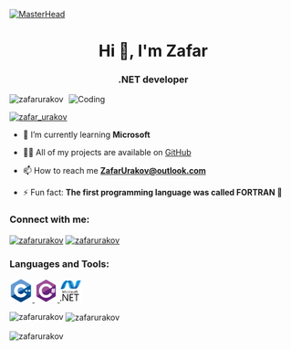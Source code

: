 [![MasterHead](https://developers.giphy.com/branch/master/static/api-512d36c09662682717108a38bbb5c57d.gif)](https://rishavchanda.io)

<h1 align="center">Hi 👋, I'm Zafar</h1>
<h3 align="center">.NET developer</h3>

<img align="right" alt="Coding" width="400" src="https://cdn.dribbble.com/users/1162077/screenshots/3848914/programmer.gif">

<p align="left"> <img src="https://komarev.com/ghpvc/?username=zafarurakov&label=Profile%20views&color=0e75b6&style=flat" alt="zafarurakov" /> </p>

<p align="left"> <a href="https://twitter.com/zafar_urakov" target="blank"><img src="https://img.shields.io/twitter/follow/zafar_urakov?logo=twitter&style=for-the-badge" alt="zafar_urakov" /></a> </p>

- 🌱 I’m currently learning **Microsoft**

- 👨‍💻 All of my projects are available on [GitHub](https://github.com/ZafarUrakov)

- 📫 How to reach me **ZafarUrakov@outlook.com**

- ⚡ Fun fact: **The first programming language was called FORTRAN 👀**

<h3 align="left">Connect with me:</h3>
<p align="left">
<a href="https://dev.to/zafarurakov" target="blank"><img align="center" src="https://raw.githubusercontent.com/rahuldkjain/github-profile-readme-generator/master/src/images/icons/Social/devto.svg" alt="zafarurakov" height="30" width="40" /></a>
<a href="https://twitter.com/zafarurakov" target="blank"><img align="center" src="https://raw.githubusercontent.com/rahuldkjain/github-profile-readme-generator/master/src/images/icons/Social/twitter.svg" alt="zafarurakov" height="30" width="40" /></a>
</p>

<h3 align="left">Languages and Tools:</h3>
<p align="left"> <a href="https://www.w3schools.com/cpp/" target="_blank" rel="noreferrer"> <img src="https://raw.githubusercontent.com/devicons/devicon/master/icons/cplusplus/cplusplus-original.svg" alt="cplusplus" width="40" height="40"/> </a> <a href="https://www.w3schools.com/cs/" target="_blank" rel="noreferrer"> <img src="https://raw.githubusercontent.com/devicons/devicon/master/icons/csharp/csharp-original.svg" alt="csharp" width="40" height="40"/> </a> <a href="https://dotnet.microsoft.com/" target="_blank" rel="noreferrer"> <img src="https://raw.githubusercontent.com/devicons/devicon/master/icons/dot-net/dot-net-original-wordmark.svg" alt="dotnet" width="40" height="40"/> </a> </p>

<p><img align="left" src="https://github-readme-stats.vercel.app/api/top-langs?username=zafarurakov&show_icons=true&locale=en&layout=compact" alt="zafarurakov" /></p>

<p>&nbsp;<img align="center" src="https://github-readme-stats.vercel.app/api?username=zafarurakov&show_icons=true&locale=en" alt="zafarurakov" /></p>

<p><img align="center" src="https://github-readme-streak-stats.herokuapp.com/?user=zafarurakov&" alt="zafarurakov" /></p>


